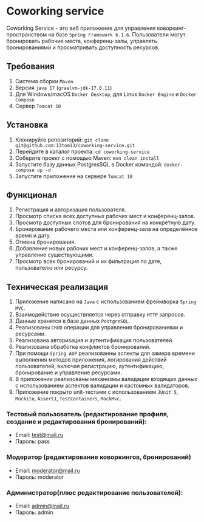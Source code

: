 # Coworking service

Coworking Service - это веб приложение для управления коворкинг-пространством на базе `Spring Framework 6.1.6`. 
Пользователи могут бронировать рабочие места, конференц-залы, управлять бронированиями и просматривать доступность ресурсов.

## Требования

1. Система сборки `Maven`
2. Версия `java 17` (`graalvm-jdk-17.0.11`)
3. Для Windows/macOS `Docker Desktop`, для Linux `Docker Engine` и `Docker Compose`
4. Сервер `Tomcat 10`

## Установка

1. Клонируйте репозиторий: `git clone git@github.com:13tom13/coworking-service.git`
2. Перейдите в каталог проекта: `cd coworking-service`
3. Соберите проект с помощью Maven: `mvn clean install`
4. Запустите базу данных PostgresSQL в Docker командой: `docker-compose up -d`
5. Запустите приложение на сервере `Tomcat 10`

## Функционал

1. Регистрация и авторизация пользователя.
2. Просмотр списка всех доступных рабочих мест и конференц-залов.
3. Просмотр доступных слотов для бронирования на конкретную дату.
4. Бронирование рабочего места или конференц-зала на определённое время и дату.
5. Отмена бронирования.
6. Добавление новых рабочих мест и конференц-залов, а также управление существующими.
7. Просмотр всех бронирований и их фильтрация по дате, пользователю или ресурсу.

## Техническая реализация

1. Приложение написано на `Java` с использованием фреймворка `Spring MVC`.
2. Взаимодействие осуществляется через отправку `HTTP` запросов.
3. Данные хранятся в базе данных `PostgreSQL`.
4. Реализованы `CRUD` операции для управления бронированиями и ресурсами.
5. Реализована авторизация и аутентификация пользователей.
6. Реализована обработка конфликтов бронирований.
7. При помощи `Spring AOP` реализованны аспекты для замера времени выполнения методов приложения, логирования действий пользователей, включая регистрацию, аутентификацию, бронирование и управление ресурсами.
8. В приложении реализованы механизмы валидации входящих данных с использованием аспектов валидации и кастомных валидаторов.
9. Приложение покрыто unit-тестами с использованием `JUnit 5`, `Mockito`, `AssertJ`, `TestContainers`, `MockMvc`.

### Тестовый пользователь (редактирование профиля, создание и редактирования бронирований):
- Email: test@mail.ru
- Пароль: pass

### Модератор (редактирование коворкингов, бронирований)
- Email: moderator@mail.ru
- Пароль: moderator

### Администратор(плюс редактирование пользователей):
- Email: admin@mail.ru
- Пароль: admin


